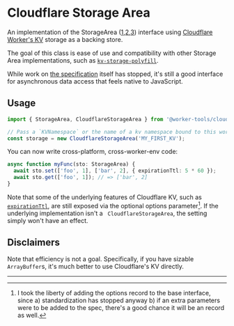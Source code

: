 # Cloudflare Storage Area

An implementation of the StorageArea ([1],[2],[3]) interface using [Cloudflare Worker's KV](https://developers.cloudflare.com/workers/runtime-apis/kv) 
storage as a backing store.

The goal of this class is ease of use and compatibility with other Storage Area implementations, 
such as [`kv-storage-polyfill`](https://github.com/GoogleChromeLabs/kv-storage-polyfill).

While work on [the specification](https://wicg.github.io/kv-storage/) itself has stopped, 
it's still a good interface for asynchronous data access that feels native to JavaScript.

## Usage

``` ts
import { StorageArea, CloudflareStorageArea } from '@worker-tools/cloudflare-kv-storage';

// Pass a `KVNamespace` or the name of a kv namespace bound to this worker:
const storage = new CloudflareStorageArea('MY_FIRST_KV');
```

You can now write cross-platform, cross-worker-env code:

```ts
async function myFunc(sto: StorageArea) {
  await sto.set(['foo', 1], ['bar', 2], { expirationTtl: 5 * 60 });
  await sto.get(['foo', 1]); // => ['bar', 2]
}
```

Note that some of the underlying features of Cloudflare KV, such as [`expirationTtl`](https://developers.cloudflare.com/workers/runtime-apis/kv#expiring-keys), 
are still exposed via the optional options parameter[^1]. 
If the underlying implementation isn't a ` CloudflareStorageArea`, the setting simply won't have an effect.

[1]: https://developers.google.com/web/updates/2019/03/kv-storage
[2]: https://css-tricks.com/kv-storage/
[3]: https://github.com/WICG/kv-storage


## Disclaimers

Note that efficiency is not a goal. Specifically, if you have sizable `ArrayBuffer`s,
it's much better to use Cloudflare's KV directly.

***

[^1]: I took the liberty of adding the options record to the base interface, since 
      a) standardization has stopped anyway 
      b) if an extra parameters were to be added to the spec, there's a good chance it will be an record as well.

